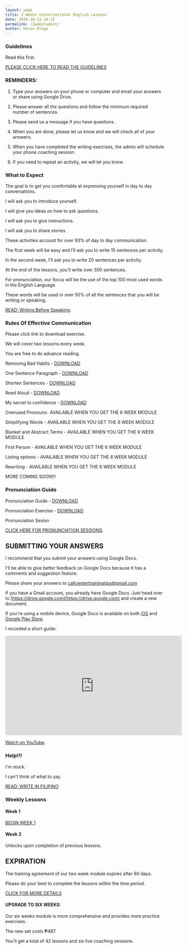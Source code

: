 ```yaml
--- 
layout: page
title: 2 Weeks Conversational English Lessons
date: 2020-10-22 14:15
permalink: /2webstudent/ 
author: Kevin Olega 
--- 
```

### Guidelines

Read this first.

[PLEASE CLICK HERE TO READ THE GUIDELINES](https://callcentertrainingtips.com/2webguide)

### REMINDERS:

1. Type your answers on your phone or computer and email your answers or share using Google Drive.

2. Please answer all the questions and follow the minimum required number of sentences.

3. Please send us a message if you have questions.

4. When you are done, please let us know and we will check all of your answers.

5. When you have completed the writing exercises, the admin will schedule your phone coaching session.

6. If you need to repeat an activity, we will let you know.

### What to Expect

The goal is to get you comfortable at expressing yourself in day to day conversations.

I will ask you to introduce yourself.

I will give you ideas on how to ask questions.

I will ask you to give instructions.

I will ask you to share stories.

These activities account for over 93% of day to day communication.

The first week will be easy and I’ll ask you to write 15 sentences per activity.

In the second week, I’ll ask you to write 20 sentences per activity.

At the end of the lessons, you’ll write over 300 sentences.

For pronunciation, our focus will be the use of the top 100 most used words in the English Language.

These words will be used in over 50% of all the sentences that you will be writing or speaking.

[READ: Writing Before Speaking](https://callcentertrainingtips.com/writing-2web/).

### Rules Of Effective Communication

Please click link to download exercise.

We will cover two lessons every week.

You are free to do advance reading.

Removing Bad Habits - [DOWNLOAD](https://drive.google.com/file/d/1w8Z_cfbO3U_RHjsYw5Mpu4Y7tMRnW4q2/view?usp=sharing)

One Sentence Paragraph - [DOWNLOAD](https://drive.google.com/file/d/1dfNBxg9T17yKpS8CO4RB_4A9LlISxIuZ/view?usp=sharing)

Shorten Sentences - [DOWNLOAD](https://drive.google.com/file/d/1ACz08BLtYML_BSQ6tiNP0ECr8Gm38820/view?usp=sharing)

Read Aloud - [DOWNLOAD](https://drive.google.com/file/d/19Qv1J5KBjcX1X2TxeQaBkcsM7KcEtBTU/view?usp=sharing)

My secret to confidence - [DOWNLOAD](https://callcentertrainingtips.com/confident/)

Overused Pronouns- AVAILABLE WHEN YOU GET THE 6 WEEK MODULE

Simplifying Words - AVAILABLE WHEN YOU GET THE 6 WEEK MODULE

Blanket and Abstract Terms - AVAILABLE WHEN YOU GET THE 6 WEEK MODULE

First Person - AVAILABLE WHEN YOU GET THE 6 WEEK MODULE

Listing options - AVAILABLE WHEN YOU GET THE 6 WEEK MODULE

Rewriting - AVAILABLE WHEN YOU GET THE 6 WEEK MODULE

MORE COMING SOON!!!

### Pronunciation Guide

Pronunciation Guide - [DOWNLOAD](https://drive.google.com/file/d/150XzfiT9zqdtOFrOs3LibsOZYoOas-4d/view?usp=sharing)

Pronunciation Exercise - [DOWNLOAD](https://drive.google.com/file/d/1UE0H2P4qB69wpbJJa57ErCIbxAZHZie4/view?usp=sharing)

Pronunciation Sesion

[CLICK HERE FOR PRONUNCIATION SESSIONS](https://callcentertrainingtips.com/pronunciation).

## SUBMITTING YOUR ANSWERS

I recommend that you submit your answers using Google Docs.

I'll be able to give better feedback on Google Docs because it has a comments and suggestion feature.

Please share your answers to callcentertrainingtips@gmail.com

If you have a Gmail account, you already have Google Docs. Just head over to [https://drive.google.com](https://drive.google.com) and create a new document.

If you're using a mobile device, Google Docs is available on both [iOS](https://apps.apple.com/us/app/google-docs-sync-edit-share/id842842640) and [Google Play Store](https://play.google.com/store/apps/details?id=com.google.android.apps.docs.editors.docs&hl=en&gl=US).

I recorded a short guide:

<iframe width="560" height="315" src="https://www.youtube.com/embed/1OSLCxKX11U" frameborder="0" allow="accelerometer; autoplay; clipboard-write; encrypted-media; gyroscope; picture-in-picture" allowfullscreen></iframe>

[Watch on YouTube](https://youtu.be/1OSLCxKX11U).

### Help!!!

I'm stuck. 

I can't think of what to say.

[READ: WRITE IN FILIPINO](https://drive.google.com/file/d/117PCpIl0PBJVGHSkKuraTfDrV9vwFQSS/view?usp=sharing)


### Weekly Lessons

#### Week 1

<a href="https://callcentertrainingtips.com/2webw1-bar/" class="button focus">BEGIN WEEK 1</a>

#### Week 2

Unlocks upon completion of previous lessons.


## EXPIRATION

The training agreement of our two week module expires after 60 days.

Please do your best to complete the lessons within the time period.

[CLICK FOR MORE DETAILS](https://callcentertrainingtips.com/expired)


#### UPGRADE TO SIX WEEKS:

Our six weeks module is more comprehensive and provides more practice exercises.

The new set costs ₱487.

You'll get a total of 42 lessons and six live coaching sessions.
